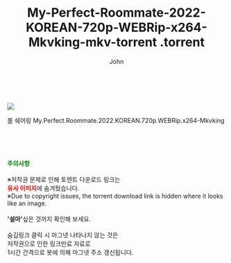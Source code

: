 ﻿---
layout: post
title:  "                   My-Perfect-Roommate-2022-KOREAN-720p-WEBRip-x264-Mkvking-mkv-torrent                .torrent"
author: John
categories: [ 영화 ]
tags: [  ]
image: https://torrentrj59.com/uploadfile/full/d6fc1b961ae297164df53a618ca8e8f999f14b1f.jpg 
description: "                   My-Perfect-Roommate-2022-KOREAN-720p-WEBRip-x264-Mkvking-mkv-torrent                 torrent 정보 공유"
toc: true
toc_sticky: true
---

<br>
<p><img src="https://torrentrj59.com/uploadfile/full/d6fc1b961ae297164df53a618ca8e8f999f14b1f.jpg"/></p>
 룸 쉐어링 My.Perfect.Roommate.2022.KOREAN.720p.WEBRip.x264-Mkvking    
    
<br><br><br>
<p data-ke-size="size16"><b><span style="color: green;">주의사항</span></b><br /><br />※저작권 문제로 인해 토렌트 다운로드 링크는<br /><b><span style="color: red;">유사 이미지</span></b>에 숨겨뒀습니다.<br />※Due to copyright issues, the torrent download link is hidden where it looks like an image.<br /><br /><b>'설마'</b>싶은 것까지 확인해 보세요.<br /><br />숨김링크 클릭 시 마그넷 나타나지 않는 것은<br />저작권으로 인한 링크만료 자료로<br />1시간 간격으로 봇에 의해 마그넷 주소 갱신됩니다.</p>
